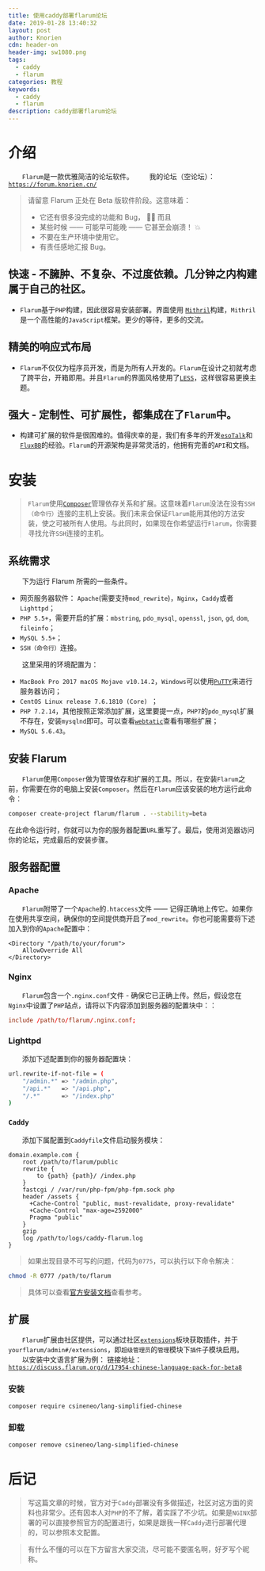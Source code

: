 ```yaml
---
title: 使用caddy部署flarum论坛
date: 2019-01-28 13:40:32
layout: post
author: Knorien
cdn: header-on
header-img: sw1080.png
tags:
  - caddy
  - flarum
categories: 教程
keywords: 
  - caddy
  - flarum
description: caddy部署flarum论坛
---
```

# 介绍
&emsp;&emsp;`Flarum`是一款优雅简洁的论坛软件。
&emsp;&emsp;我的论坛（空论坛）：[`https://forum.knorien.cn/`](https://forum.knorien.cn/)
> 请留意 Flarum 正处在 Beta 版软件阶段。这意味着：
> - 它还有很多没完成的功能和 Bug， 🐛🐞 而且
> - 某些时候 —— 可能早可能晚 —— 它甚至会崩溃！ 💥
> - 不要在生产环境中使用它。
> - 有责任感地汇报 Bug。
## 快速 - 不臃肿、不复杂、不过度依赖。几分钟之内构建属于自己的社区。
 - `Flarum`基于`PHP`构建，因此很容易安装部署。界面使用 [`Mithril`](https://mithril.js.org/)构建，`Mithril`是一个高性能的`JavaScript`框架。更少的等待，更多的交流。

## 精美的响应式布局
 - `Flarum`不仅仅为程序员开发，而是为所有人开发的。`Flarum`在设计之初就考虑了跨平台，开箱即用。并且`Flarum`的界面风格使用了[`LESS`](http://lesscss.org/)，这样很容易更换主题。

## 强大 - 定制性、可扩展性，都集成在了`Flarum`中。
 - 构建可扩展的软件是很困难的。值得庆幸的是，我们有多年的开发[`esoTalk`](https://esotalk.org/)和[`FluxBB`](https://fluxbb.org/)的经验。`Flarum`的开源架构是非常灵活的，他拥有完善的`API`和文档。

# 安装
> `Flarum`使用[`Composer`](https://getcomposer.org/)管理依存关系和扩展。这意味着`Flarum`没法在没有`SSH（命令行）`连接的主机上安装。我们未来会保证`Flarum`能用其他的方法安装，使之可被所有人使用。与此同时，如果现在你希望运行`Flarum`，你需要寻找允许`SSH`连接的主机。
## 系统需求
&emsp;&emsp;下为运行 Flarum 所需的一些条件。
 - 网页服务器软件： `Apache`(需要支持`mod_rewrite`)，`Nginx`，`Caddy`或者`Lighttpd`；
 - `PHP 5.5+`，需要开启的扩展：`mbstring`, `pdo_mysql`, `openssl`, `json`, `gd`, `dom`, `fileinfo`；
 - `MySQL 5.5+`；
 - `SSH（命令行）`连接。

&emsp;&emsp;这里采用的环境配置为：
 - `MacBook Pro 2017 macOS Mojave v10.14.2`，`Windows`可以使用[`PuTTY`](https://www.putty.org/)来进行服务器访问；
 - `CentOS Linux release 7.6.1810 (Core) `；
 - `PHP 7.2.14`，其他按照正常添加扩展，这里要提一点，`PHP7`的`pdo_mysql`扩展不存在，安装`mysqlnd`即可。可以查看[`webtatic`](https://webtatic.com/packages/php72/)查看有哪些扩展；
 - `MySQL 5.6.43`。

## 安装 Flarum
&emsp;&emsp;`Flarum`使用`Composer`做为管理依存和扩展的工具。所以，在安装`Flarum`之前，你需要在你的电脑上安装`Composer`。然后在`Flarum`应该安装的地方运行此命令：
```bash
composer create-project flarum/flarum . --stability=beta
```
在此命令运行时，你就可以为你的服务器配置`URL`重写了。最后，使用浏览器访问你的论坛，完成最后的安装步骤。

## 服务器配置

### Apache

&emsp;&emsp;`Flarum`附带了一个`Apache`的`.htaccess`文件 —— 记得正确地上传它。如果你在使用共享空间，确保你的空间提供商开启了`mod_rewrite`。你也可能需要将下述加入到你的`Apache`配置中：
```htaccess
<Directory "/path/to/your/forum">
    AllowOverride All
</Directory>
```

### Nginx

&emsp;&emsp;`Flarum`包含一个`.nginx.conf`文件 - 确保它已正确上传。然后，假设您在`Nginx`中设置了`PHP`站点，请将以下内容添加到服务器的配置块中：：
```conf
include /path/to/flarum/.nginx.conf;
```
### Lighttpd

&emsp;&emsp;添加下述配置到你的服务器配置块：
```bash
url.rewrite-if-not-file = (
    "/admin.*" => "/admin.php",
    "/api.*"   => "/api.php",
    "/.*"      => "/index.php"
)
```

### **`Caddy`**
&emsp;&emsp;添加下属配置到`Caddyfile`文件启动服务模块：
```Caddyfile
domain.example.com {
    root /path/to/flarum/public
    rewrite {
        to {path} {path}/ /index.php
    }
    fastcgi / /var/run/php-fpm/php-fpm.sock php
    header /assets {
      +Cache-Control "public, must-revalidate, proxy-revalidate"
      +Cache-Control "max-age=2592000"
      Pragma "public"
    }
    gzip
    log /path/to/logs/caddy-flarum.log
}
```

> 如果出现目录不可写的问题，代码为`0775`，可以执行以下命令解决：
```bash
chmod -R 0777 /path/to/flarum
```

> 具体可以查看[官方安装文档](https://flarum.org/docs/install.html)查看参考。

## 扩展

&emsp;&emsp;`Flarum`扩展由社区提供，可以通过社区[`extensions`](https://discuss.flarum.org/t/extensions)板块获取插件，并于`yourflarum/admin#/extensions`，即`超级管理员`的`管理`模块下`插件`子模块启用。
&emsp;&emsp;以安装中文语言扩展为例：
链接地址：[`https://discuss.flarum.org/d/17954-chinese-language-pack-for-beta8`](https://discuss.flarum.org/d/17954-chinese-language-pack-for-beta8)

### 安装
```bash
composer require csineneo/lang-simplified-chinese
```

### 卸载
```bash
composer remove csineneo/lang-simplified-chinese
```

# 后记
> 写这篇文章的时候，官方对于`Caddy`部署没有多做描述，社区对这方面的资料也非常少。还有因本人对`PHP`的不了解，着实踩了不少坑。如果是`NGINX`部署的可以直接参照官方的配置进行，如果是跟我一样`Caddy`进行部署代理的，可以参照本文配置。

> 有什么不懂的可以在下方留言大家交流，尽可能不要匿名啊，好歹写个昵称。